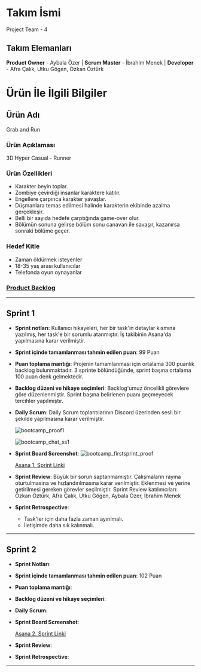 # **Takım İsmi**
Project Team - 4

## Takım Elemanları
**Product Owner** - Aybala Özer | 
**Scrum Master** -  İbrahim Menek |
**Developer** -  Afra Çalık,  Utku Gögen,  Özkan Öztürk 

# Ürün İle İlgili Bilgiler

## Ürün Adı
Grab and Run

### Ürün Açıklaması
3D Hyper Casual - Runner

### Ürün Özellikleri 
- Karakter beyin toplar.
- Zombiye çevirdiği insanlar karaktere katılır.
- Engellere çarpınca karakter yavaşlar.
- Düşmanlara temas edilmesi halinde karakterin ekibinde azalma gerçekleşir.
- Belli bir sayıda hedefe çarptığında game-over olur.
- Bölümün sonuna gelirse bölüm sonu canavarı ile savaşır, kazanırsa sonraki bölüme geçer.

### Hedef Kitle
- Zaman öldürmek isteyenler
- 18-35 yaş arası kullanıcılar
- Telefonda oyun oynayanlar

### [Product Backlog](https://app.asana.com/0/1202263160230748/board)

---

## Sprint 1

- **Sprint notları**: Kullanıcı hikayeleri, her bir task'in detaylar kısmına yazılmış, her task'e bir sorumlu atanmıştır. İş takibinin Asana'da yapılmasına karar verilmiştir.

- **Sprint içinde tamamlanması tahmin edilen puan**: 99 Puan

- **Puan toplama mantığı**: Projenin tamamlanması için ortalama 300 puanlık backlog bulunmaktadır. 3 sprinte bölündüğünde, sprint başına ortalama 100 puan denk gelmektedir.

- **Backlog düzeni ve hikaye seçimleri**: Backlog'umuz öncelikli görevlere göre düzenlenmiştir. Sprint başına belirlenen puanı geçmeyecek tercihler yapılmıştır.

- **Daily Scrum**: Daily Scrum toplantılarının Discord üzerinden sesli bir şekilde yapılmasına karar verilmiştir. 

  ![bootcamp_proof1](https://user-images.githubusercontent.com/90201048/167458822-83b4d0c5-401f-4363-bf25-607533139c65.png)

  ![bootcamp_chat_ss1](https://user-images.githubusercontent.com/90201048/167482374-fa17ae03-90a2-4fb2-bd96-632d4df540b8.png)


- **Sprint Board Screenshot**: ![bootcamp_firstsprint_proof](https://user-images.githubusercontent.com/90201048/167483521-baf1ceb7-d95b-4adb-b65d-9e07c2e994df.png)

  [Asana 1. Sprint Linki](https://app.asana.com/0/1202192740989048/board)

- **Sprint Review**: Büyük bir sorun saptanmamıştır. Çalışmaların rayına oturtulmasına ve hızlandırılmasına karar verilmiştir. Eklenmesi ve yerine getirilmesi gereken görevler seçilmiştir. 
Sprint Review katılımcıları: Özkan Öztürk, Afra Çalık, Utku Gögen, Aybala Özer, İbrahim Menek

- **Sprint Retrospective**:
  - Task'ler için daha fazla zaman ayırılmalı.
  - İletişimde daha sık kalınmalı.

---

## Sprint 2

- **Sprint Notları**:

- **Sprint içinde tamamlanması tahmin edilen puan**: 102 Puan

- **Puan toplama mantığı**:

- **Backlog düzeni ve hikaye seçimleri**:

- **Daily Scrum**:

- **Sprint Board Screenshot**:

  [Asana 2. Sprint Linki](https://app.asana.com/0/1202263216320457/board)

- **Sprint Review**:

- **Sprint Retrospective**:

---
